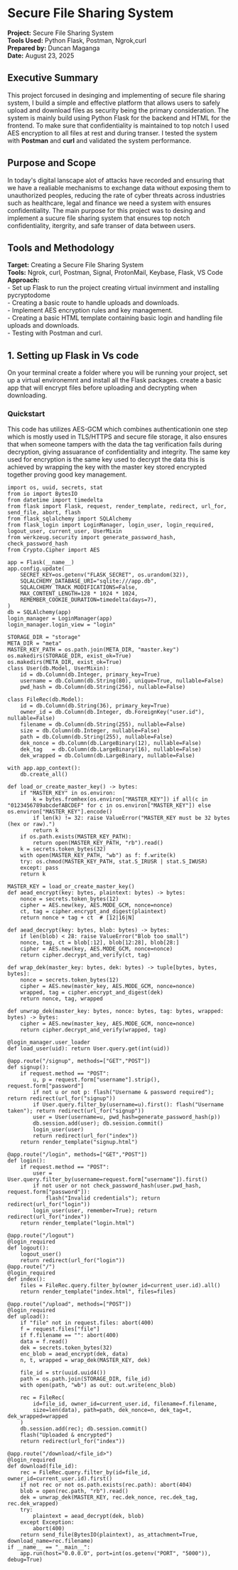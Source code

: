 # Secure File Sharing System  


**Project:** Secure File Sharing System  
**Tools Used:** Python Flask, Postman, Ngrok,curl  
**Prepared by:** Duncan Maganga  
**Date:** August 23, 2025    


## Executive Summary
This project forcused in desinging and implementing of secure file sharing system, I build a simple and effective platform that allows users to safely upload and download files as security being the primary consideration.
The system is mainly build using Python Flask for the backend and HTML for the frontend. To make sure that confidentiality is maintained to top notch I used AES encryption to all files at rest and during transer. I tested the system with **Postman** and **curl** and validated the system  performance.

## Purpose and Scope  

In today's digital lanscape alot of attacks have recorded and ensuring that we have a realiable mechanisms to exchange data without exposing them to unauthorized peoples, reducing the rate of cyber threats across industries such as healthcare, legal and finance we need a system with ensures confidentiality. The main purpose for this project was to desing and implement a sucure file sharing system that ensures top notch confidentiality, itergrity, and safe transer of data between users. 

## Tools and Methodology  

**Target:** Creating a Secure File Sharing System     
**Tools:** Ngrok, curl, Postman, Signal, ProtonMail, Keybase, Flask, VS Code    
**Approach:**  
            - Set up Flask to run the project creating virtual invirnment and installing pycryptodome  
            - Creating a basic route to handle uploads and downloads.    
            - Implement AES encryption rules and key management.    
            - Creating a basic HTML template containing basic login and handling file uploads and downloads.    
            - Testing with Postman and curl. 
            

## 1. Setting up Flask in Vs code

On your terminal create a folder where you will be running your project, set up a virtual environemnt and install all the Flask packages. 
create a basic app that will encrypt files before uploading and decrypting when downloading. 

### Quickstart  
This code has utilizes AES-GCM which combines authenticationin one step which is mostly used in TLS/HTTPS and secure file storage, it also ensures that when someone tampers with the data the tag verification fails during decryption, giving assuarance of confidentiality and integrity. 
The same key used for encryption is the same key used to decrypt the data this is achieved by wrapping the key with the master key stored encrypted together proving good key management.

```
import os, uuid, secrets, stat
from io import BytesIO
from datetime import timedelta
from flask import Flask, request, render_template, redirect, url_for, send_file, abort, flash
from flask_sqlalchemy import SQLAlchemy
from flask_login import LoginManager, login_user, login_required, logout_user, current_user, UserMixin
from werkzeug.security import generate_password_hash, check_password_hash
from Crypto.Cipher import AES

app = Flask(__name__)
app.config.update(
    SECRET_KEY=os.getenv("FLASK_SECRET", os.urandom(32)),
    SQLALCHEMY_DATABASE_URI="sqlite:///app.db",
    SQLALCHEMY_TRACK_MODIFICATIONS=False,
    MAX_CONTENT_LENGTH=128 * 1024 * 1024,  
    REMEMBER_COOKIE_DURATION=timedelta(days=7),
)
db = SQLAlchemy(app)
login_manager = LoginManager(app)
login_manager.login_view = "login"

STORAGE_DIR = "storage"
META_DIR = "meta"
MASTER_KEY_PATH = os.path.join(META_DIR, "master.key")
os.makedirs(STORAGE_DIR, exist_ok=True)
os.makedirs(META_DIR, exist_ok=True)
class User(db.Model, UserMixin):
    id = db.Column(db.Integer, primary_key=True)
    username = db.Column(db.String(80), unique=True, nullable=False)
    pwd_hash = db.Column(db.String(256), nullable=False)

class FileRec(db.Model):
    id = db.Column(db.String(36), primary_key=True)      
    owner_id = db.Column(db.Integer, db.ForeignKey("user.id"), nullable=False)
    filename = db.Column(db.String(255), nullable=False)  
    size = db.Column(db.Integer, nullable=False)          
    path = db.Column(db.String(255), nullable=False)      
    dek_nonce = db.Column(db.LargeBinary(12), nullable=False)
    dek_tag   = db.Column(db.LargeBinary(16), nullable=False)
    dek_wrapped = db.Column(db.LargeBinary, nullable=False)

with app.app_context():
    db.create_all()

def load_or_create_master_key() -> bytes:
    if "MASTER_KEY" in os.environ:
        k = bytes.fromhex(os.environ["MASTER_KEY"]) if all(c in "0123456789abcdefABCDEF" for c in os.environ["MASTER_KEY"]) else os.environ["MASTER_KEY"].encode()
        if len(k) != 32: raise ValueError("MASTER_KEY must be 32 bytes (hex or raw).")
        return k
    if os.path.exists(MASTER_KEY_PATH):
        return open(MASTER_KEY_PATH, "rb").read()
    k = secrets.token_bytes(32)  
    with open(MASTER_KEY_PATH, "wb") as f: f.write(k)
    try: os.chmod(MASTER_KEY_PATH, stat.S_IRUSR | stat.S_IWUSR)  
    except: pass
    return k

MASTER_KEY = load_or_create_master_key()
def aead_encrypt(key: bytes, plaintext: bytes) -> bytes:
    nonce = secrets.token_bytes(12)
    cipher = AES.new(key, AES.MODE_GCM, nonce=nonce)
    ct, tag = cipher.encrypt_and_digest(plaintext)
    return nonce + tag + ct  # [12|16|N]

def aead_decrypt(key: bytes, blob: bytes) -> bytes:
    if len(blob) < 28: raise ValueError("Blob too small")
    nonce, tag, ct = blob[:12], blob[12:28], blob[28:]
    cipher = AES.new(key, AES.MODE_GCM, nonce=nonce)
    return cipher.decrypt_and_verify(ct, tag)

def wrap_dek(master_key: bytes, dek: bytes) -> tuple[bytes, bytes, bytes]:
    nonce = secrets.token_bytes(12)
    cipher = AES.new(master_key, AES.MODE_GCM, nonce=nonce)
    wrapped, tag = cipher.encrypt_and_digest(dek)
    return nonce, tag, wrapped

def unwrap_dek(master_key: bytes, nonce: bytes, tag: bytes, wrapped: bytes) -> bytes:
    cipher = AES.new(master_key, AES.MODE_GCM, nonce=nonce)
    return cipher.decrypt_and_verify(wrapped, tag)

@login_manager.user_loader
def load_user(uid): return User.query.get(int(uid))

@app.route("/signup", methods=["GET","POST"])
def signup():
    if request.method == "POST":
        u, p = request.form["username"].strip(), request.form["password"]
        if not u or not p: flash("Username & password required"); return redirect(url_for("signup"))
        if User.query.filter_by(username=u).first(): flash("Username taken"); return redirect(url_for("signup"))
        user = User(username=u, pwd_hash=generate_password_hash(p))
        db.session.add(user); db.session.commit()
        login_user(user)
        return redirect(url_for("index"))
    return render_template("signup.html")

@app.route("/login", methods=["GET","POST"])
def login():
    if request.method == "POST":
        user = User.query.filter_by(username=request.form["username"]).first()
        if not user or not check_password_hash(user.pwd_hash, request.form["password"]):
            flash("Invalid credentials"); return redirect(url_for("login"))
        login_user(user, remember=True); return redirect(url_for("index"))
    return render_template("login.html")

@app.route("/logout")
@login_required
def logout():
    logout_user()
    return redirect(url_for("login"))
@app.route("/")
@login_required
def index():
    files = FileRec.query.filter_by(owner_id=current_user.id).all()
    return render_template("index.html", files=files)

@app.route("/upload", methods=["POST"])
@login_required
def upload():
    if "file" not in request.files: abort(400)
    f = request.files["file"]
    if f.filename == "": abort(400)
    data = f.read()
    dek = secrets.token_bytes(32)
    enc_blob = aead_encrypt(dek, data) 
    n, t, wrapped = wrap_dek(MASTER_KEY, dek)

    file_id = str(uuid.uuid4())
    path = os.path.join(STORAGE_DIR, file_id)
    with open(path, "wb") as out: out.write(enc_blob)

    rec = FileRec(
        id=file_id, owner_id=current_user.id, filename=f.filename,
        size=len(data), path=path, dek_nonce=n, dek_tag=t, dek_wrapped=wrapped
    )
    db.session.add(rec); db.session.commit()
    flash("Uploaded & encrypted")
    return redirect(url_for("index"))

@app.route("/download/<file_id>")
@login_required
def download(file_id):
    rec = FileRec.query.filter_by(id=file_id, owner_id=current_user.id).first()
    if not rec or not os.path.exists(rec.path): abort(404)
    blob = open(rec.path, "rb").read()
    dek = unwrap_dek(MASTER_KEY, rec.dek_nonce, rec.dek_tag, rec.dek_wrapped)
    try:
        plaintext = aead_decrypt(dek, blob)
    except Exception:
        abort(400)  
    return send_file(BytesIO(plaintext), as_attachment=True, download_name=rec.filename)
if __name__ == "__main__":
    app.run(host="0.0.0.0", port=int(os.getenv("PORT", "5000")), debug=True)  
```


            

